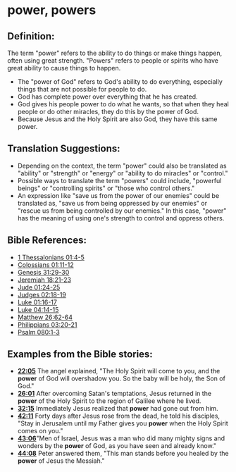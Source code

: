 # power, powers #

## Definition: ##

The term "power" refers to the ability to do things or make things happen, often using great strength. "Powers" refers to people or spirits who have great ability to cause things to happen.

* The "power of God" refers to God's ability to do everything, especially things that are not possible for people to do.
* God has complete power over everything that he has created.
* God gives his people power to do what he wants, so that when they heal people or do other miracles, they do this by the power of God.
* Because Jesus and the Holy Spirit are also God, they have this same power.

## Translation Suggestions: ##

* Depending on the context, the term "power" could also be translated as "ability" or "strength" or "energy" or "ability to do miracles" or "control."
* Possible ways to translate the term "powers" could include, "powerful beings" or "controlling spirits" or "those who control others."
* An expression like "save us from the power of our enemies" could be translated as, "save us from being oppressed by our enemies" or "rescue us from being controlled by our enemies." In this case, "power" has the meaning of using one's strength to control and oppress others.



## Bible References: ##

* [1 Thessalonians 01:4-5](en/tn/1th/help/01/04)
* [Colossians 01:11-12](en/tn/col/help/01/11)
* [Genesis 31:29-30](en/tn/gen/help/31/29)
* [Jeremiah 18:21-23](en/tn/jer/help/18/21)
* [Jude 01:24-25](en/tn/jud/help/01/24)
* [Judges 02:18-19](en/tn/jdg/help/02/18)
* [Luke 01:16-17](en/tn/luk/help/01/16)
* [Luke 04:14-15](en/tn/luk/help/04/14)
* [Matthew 26:62-64](en/tn/mat/help/26/62)
* [Philippians 03:20-21](en/tn/php/help/03/20)
* [Psalm 080:1-3](en/tn/psa/help/80/01)

## Examples from the Bible stories: ##

* __[22:05](en/tn/obs/help/22/05)__ The angel explained, "The Holy Spirit will come to you, and the __power__  of God will overshadow you. So the baby will be holy, the Son of God."
* __[26:01](en/tn/obs/help/26/01)__ After overcoming Satan's temptations, Jesus returned in the __power__  of the Holy Spirit to the region of Galilee where he lived.
* __[32:15](en/tn/obs/help/32/15)__ Immediately Jesus realized that __power__  had gone out from him.
* __[42:11](en/tn/obs/help/42/11)__ Forty days after Jesus rose from the dead, he told his disciples, "Stay in Jerusalem until my Father gives you __power__  when the Holy Spirit comes on you."
* __[43:06](en/tn/obs/help/43/06)__"Men of Israel, Jesus was a man who did many mighty signs and wonders by the __power__  of God, as you have seen and already know."
* __[44:08](en/tn/obs/help/44/08)__ Peter answered them, "This man stands before you healed by the __power__  of Jesus the Messiah."